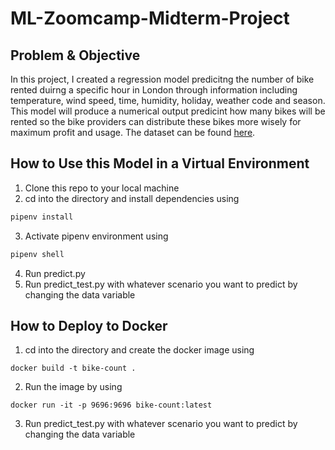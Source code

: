 # ML-Zoomcamp-Midterm-Project

## Problem & Objective
In this project, I created a regression model predicitng the number of bike rented duirng a specific hour in London through information including temperature, wind speed, time, humidity, holiday, weather code and season. This model will produce a numerical output predicint how many bikes will be rented so the bike providers can distribute these bikes more wisely for maximum profit and usage. The dataset can be found [here](https://www.kaggle.com/hmavrodiev/london-bike-sharing-dataset).

## How to Use this Model in a Virtual Environment
1. Clone this repo to your local machine
2. cd into the directory and install dependencies using 
```python
pipenv install
```
3. Activate pipenv environment using
```python
pipenv shell
```
4. Run predict.py
5. Run predict_test.py with whatever scenario you want to predict by changing the data variable

## How to Deploy to Docker
1. cd into the directory and create the docker image using
```docker
docker build -t bike-count .
```
2. Run the image by using
```docker
docker run -it -p 9696:9696 bike-count:latest
```
3. Run predict_test.py with whatever scenario you want to predict by changing the data variable
